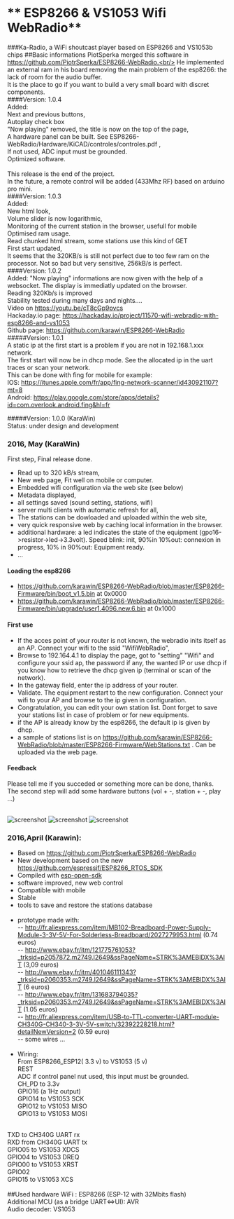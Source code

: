 # ** ESP8266 & VS1053 Wifi WebRadio** #

###Ka-Radio, a WiFi shoutcast player based on ESP8266 and VS1053b chips
##Basic informations
PiotSperka merged this software in https://github.com/PiotrSperka/ESP8266-WebRadio.<br/>
He implemented an external ram in his board removing the main problem of the esp8266: the lack of room for the audio buffer.<br/>
It is the place to go if you want to build a very small board with discret components.<br/>
####Version: 1.0.4<br/>
Added:<br/>
Next and previous buttons,<br/>
Autoplay check box<br/>
"Now playing" removed, the title is now on the top of the page,<br/>
A hardware panel can be built. See  ESP8266-WebRadio/Hardware/KiCAD/controles/controles.pdf ,<br/>
If not used, ADC input must be grounded.<br/>
Optimized software.<br/>
<br/>
This release is the end of the project.<br/>
In the future, a remote control will be added (433Mhz RF) based on arduino pro mini.<br/>
####Version: 1.0.3<br />
Added:<br/>
New html look,<br/>
Volume slider is now logarithmic,<br/>
Monitoring of the current station in the browser, usefull for mobile<br/>
Optimised ram usage.<br/>
Read chunked html stream, some stations use this kind of GET<br/>
First start updated,<br/>
It seems that the 320KB/s is still not perfect due to too few ram on the processor. Not so bad but very sensitive, 256kB/s is perfect.<br/>
####Version: 1.0.2<br />
Added: "Now playing" informations are now given with the help of a websocket. The display is immediatly updated on the browser.<br/>
Reading 320Kb/s is improved<br/>
Stability tested during many days and nights....<br/>
Video on https://youtu.be/cT8cGp9pvcs<br/>
Hackaday.io page: https://hackaday.io/project/11570-wifi-webradio-with-esp8266-and-vs1053 <br/>
Github page: https://github.com/karawin/ESP8266-WebRadio <br/>
#####Version: 1.0.1<br />
A static ip at the first start is a problem if you are not in 192.168.1.xxx network.<br />
The first start will now be in dhcp mode. See the allocated ip in the uart traces or scan your network.<br />
This can be done with fing for mobile for example: <br />
IOS: https://itunes.apple.com/fr/app/fing-network-scanner/id430921107?mt=8<br />
Android: https://play.google.com/store/apps/details?id=com.overlook.android.fing&hl=fr<br />

#####Version: 1.0.0 (KaraWin)<br />
Status: under design and development
### 2016, May (KaraWin)
First step, Final release done.
- Read up to 320 kB/s stream,
- New web page, Fit well on mobile or computer.
- Embedded wifi configuration via the web site (see below)
- Metadata displayed,
- all settings saved (sound setting, stations, wifi)
- server multi clients with automatic refresh for all,
- The stations can be dowloaded and uploaded within the web site,
- very quick responsive web by caching local information in the browser.
- additional hardware: a led indicates the state of the equipment (gpo16->resistor->led->3.3volt). Speed blink: init, 90%in 10%out: connexion in progress, 10% in 90%out: Equipment ready.
- ...

#### Loading the esp8266
- https://github.com/karawin/ESP8266-WebRadio/blob/master/ESP8266-Firmware/bin/boot_v1.5.bin at 0x0000
- https://github.com/karawin/ESP8266-WebRadio/blob/master/ESP8266-Firmware/bin/upgrade/user1.4096.new.6.bin at 0x1000

#### First use
- If the acces point of your router is not known, the webradio inits itself as an AP. Connect your wifi to the ssid "WifiWebRadio",  
- Browse to 192.164.4.1 to display the page, got to "setting" "Wifi" and configure your ssid ap, the password if any, the wanted IP or use dhcp if you know how to retrieve the dhcp given ip (terminal or scan of the network).
- In the gateway field, enter the ip address of your router.
- Validate. The equipment restart to the new configuration. Connect your wifi to your AP and browse to the ip given in configuration.
- Congratulation, you can edit your own station list. Dont forget to save your stations list in case of problem or for new equipments.
- if the AP is already know by the esp8266, the default ip is given by dhcp.
- a sample of stations list is on https://github.com/karawin/ESP8266-WebRadio/blob/master/ESP8266-Firmware/WebStations.txt . Can be uploaded via the web page.        

#### Feedback
Please tell me if you succeded or something more can be done, thanks.<br/>
The second step will add some hardware buttons (vol + -, station + -, play ...)<br/><br/>

<img src="https://github.com/karawin/ESP8266-WebRadio/blob/master/Images/webradio1mini.jpg" alt="screenshot" border=0> 
<img src="https://github.com/karawin/ESP8266-WebRadio/blob/master/Images/webradio2mini.jpg" alt="screenshot" border=0> 
<img src="https://github.com/karawin/ESP8266-WebRadio/blob/master/Images/webradio3mini.jpg" alt="screenshot" border=0> 



### 2016,April (Karawin):
- Based on https://github.com/PiotrSperka/ESP8266-WebRadio<br />
- New development based on the new https://github.com/espressif/ESP8266_RTOS_SDK<br />
- Compiled with [esp-open-sdk](https://github.com/pfalcon/esp-open-sdk)<br />
- software improved, new web control<br />
- Compatible with mobile<br />
- Stable<br />
- tools to save and restore the stations database<br /><br />
- prototype made with:<br />
-- http://fr.aliexpress.com/item/MB102-Breadboard-Power-Supply-Module-3-3V-5V-For-Solderless-Breadboard/2027279953.html (0.74 euros)<br />
-- http://www.ebay.fr/itm/121775761053?_trksid=p2057872.m2749.l2649&ssPageName=STRK%3AMEBIDX%3AIT  (3,09 euros)<br />
-- http://www.ebay.fr/itm/401046111343?_trksid=p2060353.m2749.l2649&ssPageName=STRK%3AMEBIDX%3AIT  (6 euros)<br />
-- http://www.ebay.fr/itm/131683794035?_trksid=p2060353.m2749.l2649&ssPageName=STRK%3AMEBIDX%3AIT  (1.05 euros)<br />
-- http://fr.aliexpress.com/item/USB-to-TTL-converter-UART-module-CH340G-CH340-3-3V-5V-switch/32392228218.html?detailNewVersion=2 (0.59 euro)<br />
-- some wires ...<br /><br />
- Wiring: <br />
From ESP8266_ESP12( 3.3 v) to VS1053 (5 v)<br />
REST<br />
ADC   if control panel nut used, this input must be grounded.<br />
CH_PD to 3.3v<br />
GPIO16 (a 1Hz output)<br />
GPIO14 to VS1053 SCK<br />
GPIO12 to VS1053 MISO<br />
GPIO13 to VS1053 MOSI<br />
<br />
TXD to   CH340G UART rx<br />
RXD from CH340G UART tx<br />
GPIO05 to VS1053 XDCS<br />
GPIO04 to VS1053 DREQ<br />
GPIO00 to VS1053 XRST<br />
GPIO02<br />
GPIO15 to VS1053 XCS<br />
<br />
##Used hardware
WiFi : ESP8266 (ESP-12 with 32Mbits flash)<br />
Additional MCU (as a bridge UART<=>UI): AVR<br />
Audio decoder: VS1053<br />


